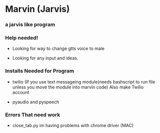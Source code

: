 # Marvin (Jarvis)
### a jarvis like program


### Help needed! ###


- Looking for way to change gtts voice to male


- Looking for any input and ideas.


### Installs Needed for Program ###


- twilio (If you use text messageing module(needs bashscript to run file unless you move the module into marvin code)
    Also make Twilio account


- pyaudio and pyspeech



### Errors That need work ###


- close_tab.py im having problems with chrome driver (MAC)
